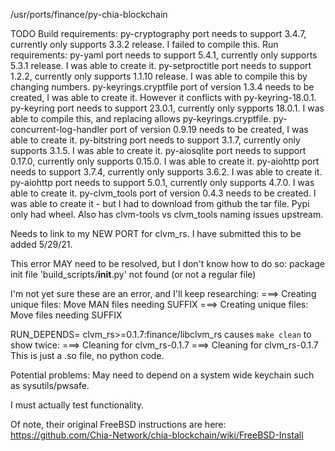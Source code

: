 /usr/ports/finance/py-chia-blockchain

TODO
Build requirements:
py-cryptography port needs to support 3.4.7, currently only supports 3.3.2 release. I failed to compile this.
Run requirements:
py-yaml port needs to support 5.4.1, currently only supports 5.3.1 release. I was able to create it.
py-setproctitle port needs to support 1.2.2, currently only supports 1.1.10 release. I was able to compile this by changing numbers.
py-keyrings.cryptfile port of version 1.3.4 needs to be created, I was able to create it. However it conflicts with py-keyring-18.0.1.
py-keyring port needs to support 23.0.1, currently only sypports 18.0.1. I was able to compile this, and replacing allows py-keyrings.cryptfile.
py-concurrent-log-handler port of version 0.9.19 needs to be created, I was able to create it.
py-bitstring port needs to support 3.1.7, currently only supports 3.1.5. I was able to create it.
py-aiosqlite port needs to support 0.17.0, currently only supports 0.15.0. I was able to create it.
py-aiohttp port needs to support 3.7.4, currently only supports 3.6.2. I was able to create it.
py-aiohttp port needs to support 5.0.1, currently only supports 4.7.0. I was able to create it.
py-clvm_tools port of version 0.4.3 needs to be created. I was able to create it - but I had to download from github the tar file. Pypi only had wheel. Also has clvm-tools vs clvm_tools naming issues upstream.

Needs to link to my NEW PORT for clvm_rs. I have submitted this to be added 5/29/21.

This error MAY need to be resolved, but I don't know how to do so:
package init file 'build_scripts/__init__.py' not found (or not a regular file)

I'm not yet sure these are an error, and I'll keep researching:
===> Creating unique files: Move MAN files needing SUFFIX
===> Creating unique files: Move files needing SUFFIX

RUN_DEPENDS=    clvm_rs>=0.1.7:finance/libclvm_rs causes `make clean` to show twice:
===>  Cleaning for clvm_rs-0.1.7
===>  Cleaning for clvm_rs-0.1.7
This is just a .so file, no python code.

Potential problems:
May need to depend on a system wide keychain such as sysutils/pwsafe.

I must actually test functionality.

Of note, their original FreeBSD instructions are here:
https://github.com/Chia-Network/chia-blockchain/wiki/FreeBSD-Install
